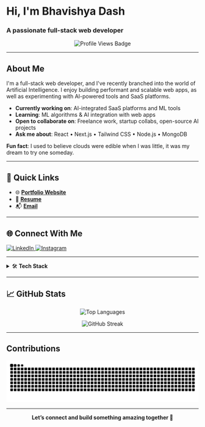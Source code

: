 # Hi, I'm Bhavishya Dash

### A passionate full-stack web developer

<p align="center">
  <img src="https://komarev.com/ghpvc/?username=anannayamustcode&label=Profile%20Views&color=5865F2&style=for-the-badge" alt="Profile Views Badge" />
</p>

---

##  About Me

I'm a full-stack web developer, and I've recently branched into the world of Artificial Intelligence. I enjoy building performant and scalable web apps, as well as experimenting with AI-powered tools and SaaS platforms.

- **Currently working on**: AI-integrated SaaS platforms and ML tools  
- **Learning**: ML algorithms & AI integration with web apps  
- **Open to collaborate on**: Freelance work, startup collabs, open-source AI projects
- **Ask me about**: React • Next.js • Tailwind CSS • Node.js • MongoDB  

**Fun fact**: I used to believe clouds were edible when I was little, it was my dream to try one someday.

---

## 📎 Quick Links

- 🌐 [**Portfolio Website**](https://portfolioo-beige-nine.vercel.app/)
- 📄 [**Resume**](https://drive.google.com/drive/folders/12UFh4KoQJqUar3aAJJTbOqmNw8RJUaGo?usp=sharing)
- 📬 [**Email**](mailto:anannayaagarwal@gmail.com)

---

## 🌐 Connect With Me

<p align="left">
  <a href="https://linkedin.com/in/anannaya-agarwal" target="_blank">
    <img src="https://raw.githubusercontent.com/rahuldkjain/github-profile-readme-generator/master/src/images/icons/Social/linked-in-alt.svg" alt="LinkedIn" height="30" width="40" />
  </a>
  <a href="https://instagram.com/anannaya__" target="_blank">
    <img src="https://raw.githubusercontent.com/rahuldkjain/github-profile-readme-generator/master/src/images/icons/Social/instagram.svg" alt="Instagram" height="30" width="40" />
  </a>
</p>

---

<details>
<summary>🛠️ <b>Tech Stack</b></summary>

### 👨‍💻 Frontend  
<p align="left">
  <img src="https://raw.githubusercontent.com/devicons/devicon/master/icons/html5/html5-original.svg" width="40" height="40" />
  <img src="https://raw.githubusercontent.com/devicons/devicon/master/icons/css3/css3-original.svg" width="40" height="40" />
  <img src="https://raw.githubusercontent.com/devicons/devicon/master/icons/javascript/javascript-original.svg" width="40" height="40" />
  <img src="https://raw.githubusercontent.com/devicons/devicon/master/icons/typescript/typescript-original.svg" width="40" height="40" />
  <img src="https://raw.githubusercontent.com/devicons/devicon/master/icons/react/react-original.svg" width="40" height="40" />
  <img src="https://cdn.worldvectorlogo.com/logos/nextjs-2.svg" width="40" height="40" />
  <img src="https://reactnative.dev/img/header_logo.svg" width="40" height="40" />
  <img src="https://www.vectorlogo.zone/logos/tailwindcss/tailwindcss-icon.svg" width="40" height="40" />
</p>

### 🔧 Backend & Database  
<p align="left">
  <img src="https://raw.githubusercontent.com/devicons/devicon/master/icons/nodejs/nodejs-original.svg" width="40" height="40" />
  <img src="https://raw.githubusercontent.com/devicons/devicon/master/icons/express/express-original-wordmark.svg" width="40" height="40" />
  <img src="https://raw.githubusercontent.com/devicons/devicon/master/icons/mongodb/mongodb-original.svg" width="40" height="40" />
  <img src="https://raw.githubusercontent.com/devicons/devicon/master/icons/mysql/mysql-original.svg" width="40" height="40" />
  <img src="https://www.vectorlogo.zone/logos/sqlite/sqlite-icon.svg" width="40" height="40" />
  <img src="https://raw.githubusercontent.com/devicons/devicon/master/icons/redis/redis-original.svg" width="40" height="40" />
</p>

### 💻 Languages  
<p align="left">
  <img src="https://raw.githubusercontent.com/devicons/devicon/master/icons/python/python-original.svg" width="40" height="40" />
  <img src="https://raw.githubusercontent.com/devicons/devicon/master/icons/java/java-original.svg" width="40" height="40" />
  <img src="https://raw.githubusercontent.com/devicons/devicon/master/icons/cplusplus/cplusplus-original.svg" width="40" height="40" />
  <img src="https://raw.githubusercontent.com/devicons/devicon/master/icons/go/go-original.svg" width="40" height="40" />
</p>

### ⚙️ Tools & Services  
<p align="left">
  <img src="https://www.vectorlogo.zone/logos/git-scm/git-scm-icon.svg" width="40" height="40" />
  <img src="https://raw.githubusercontent.com/devicons/devicon/master/icons/docker/docker-original.svg" width="40" height="40" />
  <img src="https://www.vectorlogo.zone/logos/firebase/firebase-icon.svg" width="40" height="40" />
  <img src="https://www.vectorlogo.zone/logos/getpostman/getpostman-icon.svg" width="40" height="40" />
  <img src="https://www.vectorlogo.zone/logos/figma/figma-icon.svg" width="40" height="40" />
</p>

### 📊 Data Visualization  
<p align="left">
  <img src="https://raw.githubusercontent.com/Hardik0307/Hardik0307/master/assets/canvasjs-charts.svg" width="40" height="40"/>
  <img src="https://www.chartjs.org/media/logo-title.svg" width="40" height="40"/>
</p>

</details>

---

## 📈 GitHub Stats

<p align="center">
  <img src="https://github-readme-stats.vercel.app/api/top-langs?username=anannayamustcode&show_icons=true&locale=en&layout=compact&theme=tokyonight&hide_border=true" alt="Top Languages" />
</p>

<p align="center">
  <img src="https://github-readme-streak-stats.herokuapp.com/?user=anannayamustcode&theme=tokyonight&hide_border=true" alt="GitHub Streak" />
</p>

---

## Contributions

![snake gif](https://github.com/anannayamustcode/anannayamustcode/blob/output/github-snake.svg)

---

<p align="center">
  <b>Let’s connect and build something amazing together 🚀</b>
</p>
